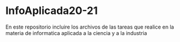 # InfoAplicada20-21
En este repositorio incluire los archivos de las tareas que realice en la materia de informatica aplicada a la ciencia y a la industria
